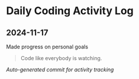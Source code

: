 # Daily Coding Activity Log

## 2024-11-17

Made progress on personal goals

> Code like everybody is watching.

*Auto-generated commit for activity tracking*
